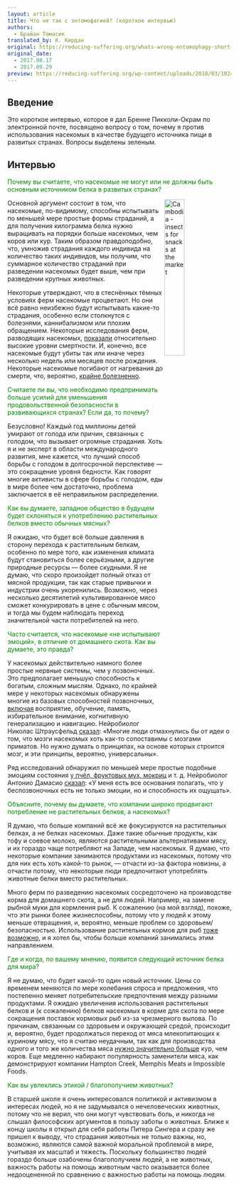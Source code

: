 ```yaml
---
layout: article
title: Что не так с энтомофагией? (короткое интервью)
authors:
  - Брайан Томасик
translated_by: К. Кирдан
original: https://reducing-suffering.org/whats-wrong-entomophagy-short-interview/
original_date:
  - 2017.08.17
  - 2017.09.29
preview: https://reducing-suffering.org/wp-content/uploads/2018/03/1024px-Cambodia_insects_for_snacks_at_the_market.jpg
---
```

## Введение

Это короткое интервью, которое я дал Бренне Пикколи-Окрам по электронной почте, посвящено вопросу о том, почему я против использования насекомых в качестве будущего источника пищи в развитых странах. Вопросы выделены зеленым.

## Интервью

<p><font color="green">Почему вы считаете, что насекомые не могут или не должны быть основным источником белка в развитых странах?</font></p>

<a title="'Yummy crunchy deep-fried crickets sold by the bag for on-the-go snacks at the bus station market. The guy next to me bought a bag and offered some. They were ok.' By McKay Savage from London, UK [CC BY 2.0 (http://creativecommons.org/licenses/by/2.0)], via Wikimedia Commons" href="https://commons.wikimedia.org/wiki/File%3ACambodia_08_-_035_-_insects_for_snacks_at_the_market_(3198822589).jpg"><img align="right" alt="Cambodia - insects for snacks at the market" src="https://reducing-suffering.org/wp-content/uploads/2018/03/1024px-Cambodia_insects_for_snacks_at_the_market.jpg" width="30%"/></a> Основной аргумент состоит в том, что насекомые, по-видимому, способны испытывать по меньшей мере простые формы страданий, а для получения килограмма белка нужно выращивать на порядки больше насекомых, чем коров или кур. Таким образом правдоподобно, что, умножив страдания каждого индивида на количество таких индивидов, мы получим, что суммарное количество страданий при разведении насекомых будет выше, чем при разведении крупных животных.

Некоторые утверждают, что в стеснённых тёмных условиях ферм насекомые процветают. Но они всё равно неизбежно будут испытывать какие-то страдания, особенно если столкнутся с болезнями, каннибализмом или плохим обращением. Некоторые исследования ферм, разводящих насекомых, [показали](https://reducing-suffering.org/why-i-dont-support-eating-insects/#Living_conditions "'Why I Don't Support Eating Insects —Essays on Reducing Suffering': 'Living conditions'") относительно высокие уровни смертности. И, конечно, все насекомые будут убиты так или иначе через несколько недель или месяцев после рождения. Некоторые насекомые погибают от нагревания до смерти, что, вероятно, [крайне болезненно](https://reducing-suffering.org/vegans-should-not-eat-insects-a-reply-to-fischer-2016/#Slaughter "'Vegans Should Not Eat Insects: A Reply to Fischer (2016) — Essays on Reducing Suffering': 'Slaughter'").

<p><font color="green">Считаете ли вы, что необходимо предпринимать больше усилий для уменьшения продовольственной безопасности в развивающихся странах? Если да, то почему?</font></p>

Безусловно! Каждый год миллионы детей умирают от голода или причин, связанных с голодом, что вызывает огромные страдания. Хоть я и не эксперт в области международного развития, мне кажется, что лучший способ борьбы с голодом в долгосрочной перспективе — это сокращение уровня бедности. Как говорят многие активисты в сфере борьбы с голодом, еды в мире более чем достаточно, проблема заключается в её неправильном распределении.

<p><font color="green">Как вы думаете, западное общество в будущем будет склоняться к употреблению растительных белков вместо обычных мясных?</font></p>

Я ожидаю, что будет всё больше давления в сторону перехода к растительным белкам, особенно по мере того, как изменения климата будут становиться более серьёзными, а другие природные ресурсы — более скудными. Я не думаю, что скоро произойдет полный отказ от мясной продукции, так как старые привычки и индустрии очень укоренились. Возможно, через несколько десятилетий культивированное мясо сможет конкурировать в цене с обычным мясом, и тогда мы будем наблюдать переход значительной части потребителей на него.

<p><font color="green">Часто считается, что насекомые «не испытывают эмоций», в отличие от домашнего скота. Как вы думаете, это правда?</font></p>

У насекомых действительно намного более простые нервные системы, чем у позвоночных. Это предполагает меньшую способность к богатым, сложным мыслям. Однако, по крайней мере у некоторых насекомых обнаружены многие из базовых способностей позвоночных, [включая](https://reducing-suffering.org/do-bugs-feel-pain/ "'Do Bugs Feel Pain? — Essays on Reducing Suffering'") восприятие, обучение, память, избирательное внимание, когнитивную генерализацию и навигацию. Нейробиолог Николас Штраусфельд [сказал](http://discovermagazine.com/2007/jan/cockroach-consciousness-neuron-similarity "'Consciousness in a Cockroach — DiscoverMagazine.com'"): «Многие люди отмахнулись бы от идеи о том, что мозги насекомых хоть как-то сопоставимы с мозгами приматов. Но нужно думать о принципах, на основе которых строится мозг, и эти принципы, вероятно, универсальны».

Ряд исследований обнаружил по меньшей мере простые подобные эмоциям состояния [у пчёл, фруктовых мух, мокриц](http://brainblogger.com/2015/06/26/do-insects-have-emotions-and-empathy/ "'Do Insects Have Emotions and Empathy? — Brain Blogger' by Carla Clark, PhD, June 26, 2015") и т. д. Нейробиолог Антонио Дамасио [сказал](https://www.scientificamerican.com/article/i-ll-bee-there-for-you-do-insects-feel-emotions/ "'I'll Bee There for You: Do Insects Feel Emotions? — Scientific American'"): «У меня есть все основания полагать, что у беспозвоночных есть не только эмоции, но и способность их ощущать».

<p><font color="green">Объясните, почему вы думаете, что компании широко продвигают потребление не растительных белков, а насекомых?</font></p>

Я думаю, что больше компаний всё же фокусируются на растительных белках, а не белках насекомых. Даже такие обычные продукты, как тофу и соевое молоко, являются растительными альтернативами мясу, и их гораздо чаще потребляют на Западе, чем насекомых. Я думаю, что некоторые компании занимаются продуктами из насекомых, потому что для них есть хоть какой-то рынок, — отчасти из-за фактора новизны, а отчасти потому, что некоторые люди предпочитают употреблять животные белки вместо растительных.

Много ферм по разведению насекомых сосредоточено на производстве корма для домашнего скота, а не для людей. Например, на замене рыбной муки для кормления рыб. К сожалению (на мой взгляд), похоже, что эти рынки более жизнеспособны, потому что у людей к этому меньше отвращения, и, вероятно, меньше проблем со здоровьем/безопасностью. Использование растительных кормов для рыб [тоже возможно](http://www.hcn.org/articles/can-vegetarian-feeds-make-aquaculture-palatable "'Can plant-based feeds make aquaculture sustainable? — High Country News'"), и я хотел бы, чтобы больше компаний занимались этим направлением.

<p><font color="green">Где и когда, по вашему мнению, появится следующий источник белка для мира?</font></p>

Я не думаю, что будет какой-то один новый источник. Цены со временем меняются по мере колебания спроса и предложения, что постепенно меняет потребительские предпочтения между разными продуктами. Я ожидаю увеличения использования растительных белков и (к сожалению) белков насекомых в корме для скота по мере сокращения поставок кормовых рыб из-за чрезмерного вылова. По причинам, связанным со здоровьем и окружающей средой, происходит и, вероятно, будет продолжаться переход от мяса млекопитающих к куриному мясу, что я считаю неудачным, так как для производства одного и того же количества мяса [нужно значительно больше](https://reducing-suffering.org/how-much-direct-suffering-is-caused-by-various-animal-foods/ "'How Much Direct Suffering Is Caused by Various Animal Foods? — Essays on Reducing Suffering'") кур, чем коров. Еще медленно набирают популярность заменители мяса, как демонстрируют компании Hampton Creek, Memphis Meats и Impossible Foods.

<p><font color="green">Как вы увлеклись этикой / благополучием животных?</font></p>

В старшей школе я очень интересовался политикой и активизмом в интересах людей, но я не задумывался о нечеловеческих животных, потому что не верил, что они могут чувствовать боль, и никогда не слышал философских аргументов в пользу заботы о животных. Ближе к концу школы я открыл для себя работы Питера Сингера и сразу же пришел к выводу, что страдания животных не только важны, но, возможно, являются самой важной моральной проблемой в мире, учитывая их масштаб и тяжесть. Поскольку большинство людей гораздо больше озабочены благополучием людей, а не животных, важность работы на помощь животным часто оказывается более недооцененной по сравнению с важностью работы на помощь людям.

